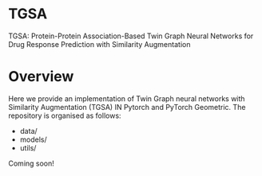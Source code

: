 # TGSA
TGSA: Protein-Protein Association-Based Twin Graph Neural Networks for Drug Response Prediction with Similarity Augmentation

# Overview
Here we provide an implementation of Twin Graph neural networks with Similarity Augmentation (TGSA) IN Pytorch and PyTorch Geometric. The repository is organised as follows:
- data/
- models/
- utils/

Coming soon!